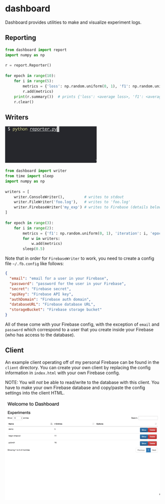 # dashboard

Dashboard provides utilities to make and visualize experiment logs.


## Reporting

```python
from dashboard import report
import numpy as np

r = report.Reporter()

for epoch in range(10):
    for i in range(5):
        metrics = {'loss': np.random.uniform(0, 1), 'f1': np.random.uniform(0, 1)}
        r.add(metrics)
    print(r.summary())  # prints {'loss': <average loss>, 'f1': <average f1>}
    r.clear()
```


## Writers

![Console writer](/screenshot/console.gif)

```python
from dashboard import writer
from time import sleep
import numpy as np

writers = [
    writer.ConsoleWriter(),         # writes to stdout
    writer.FileWriter('foo.log'),   # writes to 'foo.log'
    writer.FirebaseWriter('my_exp') # writes to Firebase (details below)
]

for epoch in range(3):
    for i in range(2):
        metrics = {'f1': np.random.uniform(0, 1), 'iteration': i, 'epoch': epoch}
        for w in writers:
            w.add(metrics)
        sleep(0.5)
```

Note that in order for `FirebaseWriter` to work, you need to create a config file `~/.fb.config` like follows:

```json
{
  "email": "email for a user in your Firebase",
  "password": "password for the user in your Firebase",
  "secret": "Firebase secret",
  "apiKey": "Firebase API key",
  "authDomain": "Firebase auth domain",
  "databaseURL": "Firebase database URL",
  "storageBucket": "Firebase storage bucket"
}
```

All of these come with your Firebase config, with the exception of `email` and `password` which correspond to a user that you create inside your Firebase (who has access to the database).


## Client

An example client operating off of my personal Firebase can be found in the `client` directory.
You can create your own client by replacing the config information in `index.html` with your own Firebase config.

NOTE: You will *not* be able to read/write to the database with this client. You have to make your own Firebase database and copy/paste the config settings into the client HTML.

![Dashboard client](/screenshot/client.gif)
